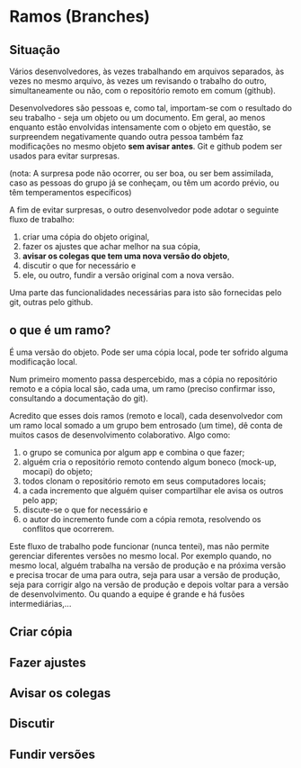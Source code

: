 # Ramos (Branches)

## Situação

Vários desenvolvedores, às vezes trabalhando em arquivos separados, às vezes no mesmo arquivo, às vezes um revisando o trabalho do outro, simultaneamente ou não, com o repositório remoto em comum (github).

Desenvolvedores são pessoas e, como tal, importam-se com o resultado do seu trabalho - seja um objeto ou um documento. Em geral, ao menos enquanto estão envolvidas intensamente com o objeto em questão, se surpreendem negativamente quando outra pessoa também faz modificações no mesmo objeto **sem avisar antes**. Git e github podem ser usados para evitar surpresas.

(nota: A surpresa pode não ocorrer, ou ser boa, ou ser bem assimilada, caso as pessoas do grupo já se conheçam, ou têm um acordo prévio, ou têm temperamentos específicos)

A fim de evitar surpresas, o outro desenvolvedor pode adotar o seguinte fluxo de trabalho:

1. criar uma cópia do objeto original, 
2. fazer os ajustes que achar melhor na sua cópia,
3. **avisar os colegas que tem uma nova versão do objeto**, 
4. discutir o que for necessário e 
5. ele, ou outro, fundir a versão original com a nova versão.

Uma parte das funcionalidades necessárias para isto são fornecidas pelo git, outras pelo github.

## o que é um ramo?

É uma versão do objeto. Pode ser uma cópia local, pode ter sofrido alguma modificação local. 

Num primeiro momento passa despercebido, mas a cópia no repositório remoto e a cópia local são, cada uma, um ramo (preciso confirmar isso, consultando a documentação do git).

Acredito que esses dois ramos (remoto e local), cada desenvolvedor com um ramo local somado a um grupo bem entrosado (um time), dê conta de muitos casos de desenvolvimento colaborativo. Algo como:

1. o grupo se comunica por algum app e combina o que fazer;
2. alguém cria o repositório remoto contendo algum boneco (mock-up, mocapi) do objeto;
3. todos clonam o repositório remoto em seus computadores locais;
4. a cada incremento que alguém quiser compartilhar ele avisa os outros pelo app;
5. discute-se o que for necessário e
6. o autor do incremento funde com a cópia remota, resolvendo os conflitos que ocorrerem.

Este fluxo de trabalho pode funcionar (nunca tentei), mas não permite gerenciar diferentes versões no mesmo local. Por exemplo quando, no mesmo local, alguém trabalha na versão de produção e na próxima versão e precisa trocar de uma para outra, seja para usar a versão de produção, seja para corrigir algo na versão de produção e depois voltar para a versão de desenvolvimento. Ou quando a equipe é grande e há fusões intermediárias,...

## Criar cópia

## Fazer ajustes

## Avisar os colegas

## Discutir

## Fundir versões


